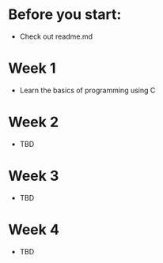 # Before you start:
- Check out readme.md

# Week 1
- Learn the basics of programming using C

# Week 2
- TBD

# Week 3
- TBD

# Week 4
- TBD

